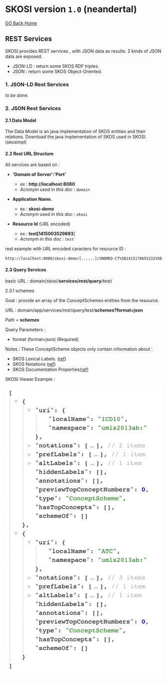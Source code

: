 # SKOSI version `1.0` (neandertal)
[GO Back Home](index.md)
## REST Services
SKOSI provides REST services , with JSON data as results.
2 kinds of JSON data are exposed.

* JSON-LD : return some SKOS RDF triples.
* JSON	: return some SKOS Object-Oriented.

### 1. JSON-LD Rest Services
*to be done.* 
### 2. JSON Rest Services
#### 2.1 Data Model
The Data Model is an java implementation of SKOS entities and their relations.
Download the java implementation of SKOS used in SKOSI. 
(skosimpl)

#### 2.2 Rest URL Structure
All services are based on : 

* **'Domain of Server':'Port'**		
	* ex : **http://localhost:8080** 
	* *Acronym used in this doc : `domain`*

* **Application Name.**	
	* ex : **skosi-demo** 
	* *Acronym used in this doc : `skosi`* 
* **Resource Id** (URL encoded)
	* ex : **test[1415003529893**]
	* *Acronym in this doc : `test`*

real example with URL encoded caracters for resource ID :

```
http://localhost:8080/skosi-demo/[......]/SNOMED-CT%5B1415178655232%5D
```

#### 2.3 Query Services
basic URL  : domain/skosi/**services/rest/query**/test/

2.3.1 schemes

Goal : provide an array of the ConceptSchemes entities from the resource.

URL : domain/app/services/rest/query/test/**schemes?format=json**

Path  = **schemes**

Query Parameters :

 * format (format=json) (Required)
 
Notes : These ConceptScheme objects only contain information about :

* SKOS Lexical Labels. ([ref](http://www.w3.org/TR/skos-reference/#labels))
* SKOS Notations ([ref](http://www.w3.org/TR/skos-reference/#notations))
* SKOS Documentation Properties([ref](http://www.w3.org/TR/skos-reference/#notes))

SKOSI Viewer Example :  

![Screenshot](img/schemes-example.png)




